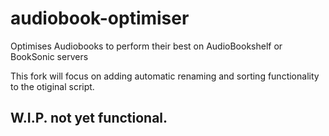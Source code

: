 # audiobook-optimiser
Optimises Audiobooks to perform their best on AudioBookshelf or BookSonic servers


This fork will focus on adding automatic renaming and sorting functionality to the otiginal script. 

## W.I.P. not yet functional.